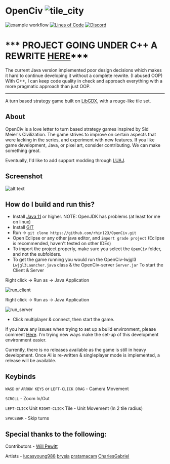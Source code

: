 # OpenCiv ![tile_city](https://github.com/rhin123/OpenCiv/blob/master/assets/tile_city.png?raw=true)

![example workflow](https://github.com/rhin123/OpenCiv/actions/workflows/build.yml/badge.svg)
[![Lines of Code](https://sonarcloud.io/api/project_badges/measure?project=rhin123_OpenCiv&metric=ncloc)](https://sonarcloud.io/summary/new_code?id=rhin123_OpenCiv)
[![Discord](https://img.shields.io/discord/925176383792087081.svg?logo=discord&logoColor=white&logoWidth=20&labelColor=7289DA&label=Discord&color=17cf48)](https://discord.gg/WFteeen5fu)

# *** PROJECT GOING UNDER C++ A REWRITE [HERE](https://github.com/RyanGrieb/OpenCiv/tree/rewrite)***
The current Java version implemented poor design decisions which makes it hard to continue developing it without a complete rewrite. (I abused OOP)
With C++, I can keep code quality in check and approach everything with a more pragmatic approach than just OOP.

---
A turn based strategy game built on [LibGDX](https://github.com/libgdx/libgdx), with a rouge-like tile set.

## About
OpenCiv is a love letter to turn based strategy games inspired by Sid Meier's Civilization. The game strives to improve on certain aspects that were lacking in the series, and experiment with new features. 
If you like game development, Java, or pixel art, consider contributing. We can make something great. 

Eventually, I'd like to add support modding through [LUAJ](https://www.gamedevelopment.blog/using-luaj-scripting-to-allow-modding-in-games/).

## Screenshot
![alt text](https://github.com/rhin123/OpenCiv/blob/master/meta/screenshots/new_ui_2.png?raw=true)

## How do I build and run this?
* Install [Java 11](https://www.oracle.com/java/technologies/javase/jdk11-archive-downloads.html) or higher. NOTE: OpenJDK has problems (at least for me on linux)
* Install [GIT](https://git-scm.com/downloads)
* Run -> ```git clone https://github.com/rhin123/OpenCiv.git```
* Open Eclipse or any other java editor, and ```import grade project``` (Eclipse is recommended, haven't tested on other IDEs)
* To import the project properly, make sure you select the ```OpenCiv``` folder, and not the subfolders.
* To get the game running you would run the OpenCiv-lwjgl3 ```Lwjgl3Launcher.java``` class & the OpenCiv-server ```Server.jar``` To start the Client & Server

Right click -> Run as -> Java Application

![run_client](https://user-images.githubusercontent.com/6068039/148315501-4f7f38c5-6f48-4289-820a-63b976298e92.png)

Right click -> Run as -> Java Application

![run_server](https://user-images.githubusercontent.com/6068039/148315505-e3511fbf-d4e5-47d4-bebe-810369c017d0.png)

* Click multiplayer & connect, then start the game.

If you have any issues when trying to set up a build environment, please comment [Here](https://github.com/rhin123/OpenCiv/issues/65).
I'm trying new ways make the set-up of this development environment easier. 

Currently, there is no releases available as the game is still in heavy development. Once AI is re-written & singleplayer mode is implemented, a release will be available.

## Keybinds
``WASD`` or ``ARROW KEYS`` or ``LEFT-CLICK DRAG`` - Camera Movement

``SCROLL`` - Zoom In/Out

``LEFT-CLICK`` Unit ``RIGHT-CLICK`` Tile - Unit Movement (In 2 tile radius)

```SPACEBAR``` - Skip turns

## Special thanks to the following:

Contributors - 
[Will Pewitt](https://github.com/willpewitt)

Artists - 
[lucasyoung988](https://www.fiverr.com/lucasyoung988?source=order_page_summary_seller_link)
[brysia](https://www.fiverr.com/brysia?source=order_page_summary_seller_link)
[pratamacam](https://www.fiverr.com/pratamacam?source=order_page_summary_seller_link)
[CharlesGabriel](https://opengameart.org/content/10-basic-message-boxes)
